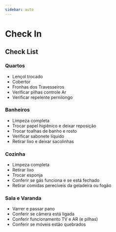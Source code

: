 ```yaml
---
sidebar: auto
---
```


# Check In

## Check List

### Quartos

- Lençol trocado
- Cobertor
- Fronhas dos Travesseiros
- Verificar pilhas controle Ar
- Verificar repelente pernilongo

### Banheiros

- Limpeza completa
- Trocar papel higiênico e deixar reposição
- Trocar toalhas de banho e rosto
- Verificar sabonete líquido
- Retirar lixo e deixar sacolinhas

### Cozinha

- Limpeza completa
- Retirar lixo
- Trocar esponja
- Conferir se gás funciona e se está fechado
- Retirar comidas perecíveis da geladeira ou fogão

### Sala e Varanda

- Varrer e passar pano
- Conferir se câmera está ligada
- Conferir funcionamento TV e AR (e pilhas)
- Conferir se móveis estão quebrados